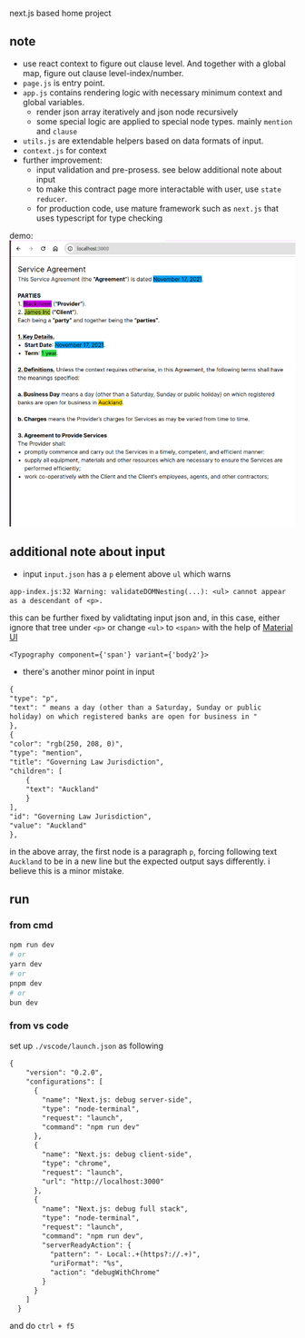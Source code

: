 next.js based home project

## note
- use react context to figure out clause level. And together with a global map, figure out clause level-index/number. 
- `page.js` is entry point. 
- `app.js` contains rendering logic with necessary minimum context and global variables. 
  - render json array iteratively and json node recursively
  - some special logic are applied to special node types. mainly `mention` and `clause`
- `utils.js` are extendable helpers based on data formats of input. 
- `context.js` for context
- further improvement: 
  - input validation and pre-prosess. see below additional note about input
  - to make this contract page more interactable with user, use `state` `reducer`.
  - for production code, use mature framework such as `next.js` that uses typescript for type checking

demo:
![demo](./demo.png)


## additional note about input
- input `input.json` has a `p` element above `ul` which warns 
```
app-index.js:32 Warning: validateDOMNesting(...): <ul> cannot appear as a descendant of <p>.
```
this can be further fixed by validtating input json and, in this case, either ignore that tree under `<p>` or change `<ul>` to `<span>` with the help of [Material UI](https://mui.com/material-ui/api/typography/)
```
<Typography component={'span'} variant={'body2'}>
```
- there's another minor point in input
```
{
"type": "p",
"text": " means a day (other than a Saturday, Sunday or public holiday) on which registered banks are open for business in "
},
{
"color": "rgb(250, 208, 0)",
"type": "mention",
"title": "Governing Law Jurisdiction",
"children": [
    {
    "text": "Auckland"
    }
],
"id": "Governing Law Jurisdiction",
"value": "Auckland"
},
```
in the above array, the first node is a paragraph `p`, forcing following text `Auckland` to be in a new line but the expected output says differently. i believe this is a minor mistake.

## run
### from cmd
```bash
npm run dev
# or
yarn dev
# or
pnpm dev
# or
bun dev
```
### from vs code
set up `./vscode/launch.json` as following
```
{
    "version": "0.2.0",
    "configurations": [
      {
        "name": "Next.js: debug server-side",
        "type": "node-terminal",
        "request": "launch",
        "command": "npm run dev"
      },
      {
        "name": "Next.js: debug client-side",
        "type": "chrome",
        "request": "launch",
        "url": "http://localhost:3000"
      },
      {
        "name": "Next.js: debug full stack",
        "type": "node-terminal",
        "request": "launch",
        "command": "npm run dev",
        "serverReadyAction": {
          "pattern": "- Local:.+(https?://.+)",
          "uriFormat": "%s",
          "action": "debugWithChrome"
        }
      }
    ]
  }
```
and do `ctrl + f5`